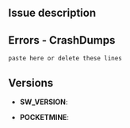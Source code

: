 ## Issue description

<!--- write a description of the issue -->


## Errors - CrashDumps

<!--- paste here your error or CrashDump -->

```
paste here or delete these lines
```

## Versions

<!--- write the plugin version ex. v0.1 -->
- **SW_VERSION**: 


<!--- write the name and the version of the PocketMine fork you are using -->
- **POCKETMINE**: 